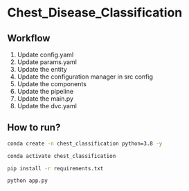# Chest_Disease_Classification

## Workflow 
1. Update config.yaml
2. Update params.yaml
3. Update the entity
4. Update the configuration manager in src config
5. Update the components
6. Update the pipeline
7. Update the main.py
8. Update the dvc.yaml

## How to run?

```bash
conda create -n chest_classification python=3.8 -y
```

```bash 
conda activate chest_classification
```

```bash
pip install -r requirements.txt
```

```bash
python app.py
```